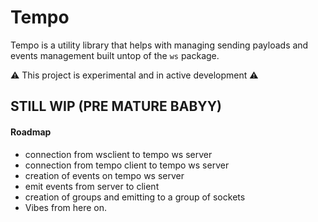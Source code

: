 # Tempo
Tempo is a utility library that helps with managing sending payloads and events management built untop of the `ws` package.

:warning: This project is experimental and in active development :warning:

## STILL WIP (PRE MATURE BABYY)
#### Roadmap
- connection from wsclient to tempo ws server
- connection from tempo client to tempo ws server
- creation of events on tempo ws server
- emit events from server to client
- creation of groups and emitting to a group of sockets
- Vibes from here on.
